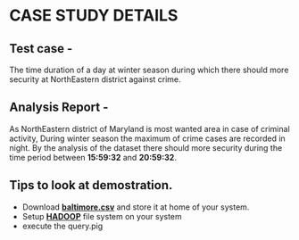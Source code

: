 # CASE STUDY DETAILS
## Test case -
The time duration of a day at winter season during which there should more security at NorthEastern district against crime.
## Analysis Report -
As NorthEastern district of Maryland is most wanted area in case of criminal activity, During winter season the maximum of crime cases are recorded in night. By the analysis of the dataset there should more security during the time period between <strong>15:59:32</strong> and <strong>20:59:32</strong>.
## Tips to look at demostration.
<ul>
<li>Download <strong><a href = "https://drive.google.com/file/d/1t5rmHwOHd4zCgtVE0WVeN-PWtkT2VSkx/view">baltimore.csv</a></strong> and store it at home of your system.</li>
<li>Setup <strong><a href = "https://www.guru99.com/how-to-install-hadoop.html">HADOOP</a></strong> file system on your system</li>
<li>execute the query.pig</li>
</ul>